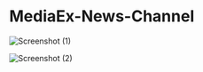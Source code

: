 # MediaEx-News-Channel


![Screenshot (1)](https://github.com/mohansharma077/MediaEx-News-Channel/assets/104629829/a8f0e131-d180-485e-9ed7-76e1791a7fe2)


![Screenshot (2)](https://github.com/mohansharma077/MediaEx-News-Channel/assets/104629829/5060b1ea-3097-4e92-bd89-c5e49dd8155d)


